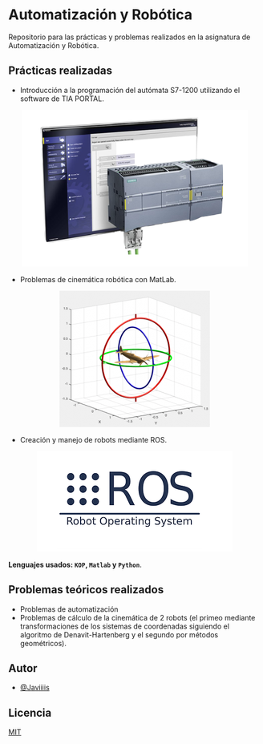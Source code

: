 # Automatización y Robótica

Repositorio para las prácticas y problemas realizados en la asignatura de Automatización y Robótica.

## Prácticas realizadas

- Introducción a la programación del autómata S7-1200 utilizando el software de TIA PORTAL.

<p align="center">
    <img src="./assets/s7.png">
</p>

- Problemas de cinemática robótica con MatLab.

<p align="center">
    <img src="./assets/rtool.png">
</p>

- Creación y manejo de robots mediante ROS.

<p align="center">
    <img src="./assets/ros.png">
</p>

**Lenguajes usados: `KOP`, `Matlab` y `Python`**.

## Problemas teóricos realizados

- Problemas de automatización
- Problemas de cálculo de la cinemática de 2 robots (el primeo mediante transformaciones de los sistemas de coordenadas
siguiendo el algoritmo de Denavit-Hartenberg y el segundo por métodos geométricos).

## Autor

- [@Javiiiis](https://www.github.com/Javiiiis)

## Licencia

[MIT](https://choosealicense.com/licenses/mit/)
